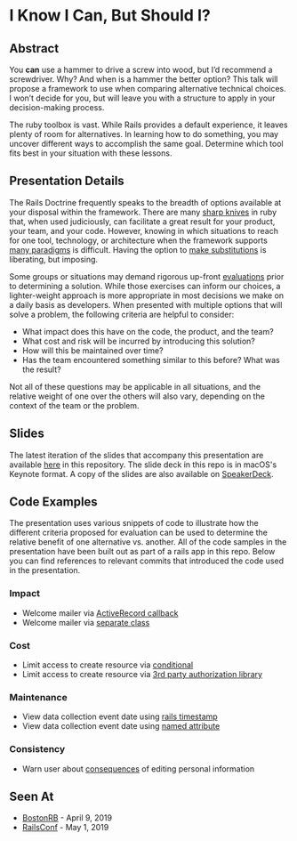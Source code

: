 # I Know I Can, But Should I?

## Abstract

You __can__ use a hammer to drive a screw into wood, but I’d recommend a screwdriver. Why? And when is a hammer the better option? This talk will propose a framework to use when comparing alternative technical choices. I won’t decide for you, but will leave you with a structure to apply in your decision-making process.

The ruby toolbox is vast. While Rails provides a default experience, it leaves plenty of room for alternatives. In learning how to do something, you may uncover different ways to accomplish the same goal. Determine which tool fits best in your situation with these lessons.


## Presentation Details

The Rails Doctrine frequently speaks to the breadth of options available at your disposal within the framework. There are many [sharp knives](https://rubyonrails.org/doctrine/#provide-sharp-knives) in ruby that, when used judiciously, can facilitate a great result for your product, your team, and your code. However, knowing in which situations to reach for one tool, technology, or architecture when the framework supports [many paradigms](https://rubyonrails.org/doctrine/#no-one-paradigm) is difficult. Having the option to [make substitutions](https://rubyonrails.org/doctrine/#omakase) is liberating, but imposing.

Some groups or situations may demand rigorous up-front [evaluations](https://en.wikipedia.org/wiki/Analysis_of_Alternatives) prior to determining a solution. While those exercises can inform our choices, a lighter-weight approach is more appropriate in most decisions we make on a daily basis as developers. When presented with multiple options that will solve a problem, the following criteria are helpful to consider:

* What impact does this have on the code, the product, and the team?
* What cost and risk will be incurred by introducing this solution?
* How will this be maintained over time?
* Has the team encountered something similar to this before? What was the result?

Not all of these questions may be applicable in all situations, and the relative weight of one over the others will also vary, depending on the context of the team or the problem.

## Slides

The latest iteration of the slides that accompany this presentation are
available [here](i_know_i_can_should_i.key) in this repository. The slide deck
in this repo is in macOS's Keynote format. A copy of the slides are also
available on [SpeakerDeck](https://speakerdeck.com/kevinmurphy/i-know-i-can-but-should-i-evaluating-alternatives).

## Code Examples

The presentation uses various snippets of code to illustrate how the different
criteria proposed for evaluation can be used to determine the relative benefit
of one alternative vs. another. All of the code samples in the presentation have
been built out as part of a rails app in this repo. Below you can find
references to relevant commits that introduced the code used in the
presentation.

### Impact

* Welcome mailer via [ActiveRecord callback](https://github.com/kevin-j-m/evaluating-alternatives/commit/77c1e27ee5c917b671c1560df7be65938c819cfa)
* Welcome mailer via [separate class](https://github.com/kevin-j-m/evaluating-alternatives/commit/646d36b55f50a8f85f9dd5dc00955a5ce7efef79)

### Cost

* Limit access to create resource via [conditional](https://github.com/kevin-j-m/evaluating-alternatives/commit/58597ffcd169b404ba101e23bbd8279879917f8a)
* Limit access to create resource via [3rd party authorization library](https://github.com/kevin-j-m/evaluating-alternatives/commit/ae04473fb7a0e76234b2d7f3b6385a01dbea2429)

### Maintenance

* View data collection event date using [rails timestamp](https://github.com/kevin-j-m/evaluating-alternatives/commit/19b47a0f86e8bea6458b763053acc5c01abc031a)
* View data collection event date using [named attribute](https://github.com/kevin-j-m/evaluating-alternatives/commit/ea88da51a9e60793679e7d3af6696f2d265fb016)

### Consistency

* Warn user about [consequences](https://github.com/kevin-j-m/evaluating-alternatives/commit/f3267da83ebbb6c710d42c3207e15ffb56a9d829) of editing personal information

## Seen At

* [BostonRB](https://www.meetup.com/bostonrb/events/260131301/) - April 9, 2019
* [RailsConf](https://www.youtube.com/watch?v=2NiePLJVjNI) - May 1, 2019
